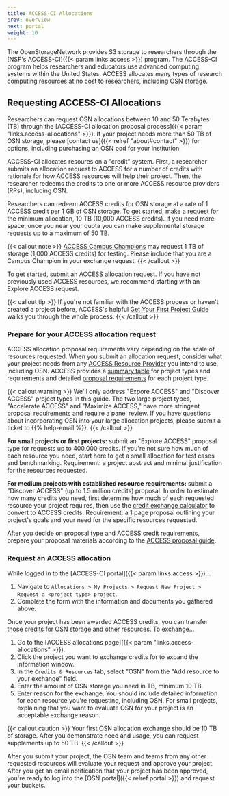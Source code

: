 ```yaml
---
title: ACCESS-CI Allocations
prev: overview
next: portal
weight: 10
---
```


The OpenStorageNetwork provides S3 storage to researchers through the 
[NSF's ACCESS-CI]({{< param links.access >}}) program. The ACCESS-CI 
program helps researchers and educators use advanced computing systems 
within the United States. ACCESS allocates many types of research 
computing resources at no cost to researchers, including OSN storage.

## Requesting ACCESS-CI Allocations

Researchers can request OSN allocations between 10 and 50 Terabytes (TB) through the 
[ACCESS-CI allocation proposal process]({{< param "links.access-allocations" >}}).
If your project needs more than 50 TB of OSN storage, please 
[contact us]({{< relref "about#contact" >}})
for options, including purchasing an OSN pod for your institution.

ACCESS-CI allocates resoures on a "credit" system. First, a researcher
submits an allocation request to ACCESS for a number of credits
with rationale for how ACCESS resources will help their project. 
Then, the researcher redeems the credits to one or more ACCESS 
resource providers (RPs), including OSN.  

Researchers can redeem ACCESS credits for OSN storage at a rate of 1 ACCESS
credit per 1 GB of OSN storage. To get started, make a request for 
the minimum allocation, 10 TB (10,000 ACCESS credits). 
If you need more space, once you near your quota you can make supplemental
storage requests up to a maximum of 50 TB.

{{< callout note >}}
[ACCESS Campus Champions](https://campuschampions.cyberinfrastructure.org/) may request 1 TB of storage (1,000 ACCESS credits) for testing. Please
include that you are a Campus Champion in your exchange request.
{{< /callout >}}

To get started, submit an ACCESS allocation request. If you have not
previously used ACCESS resources, we recommend starting 
with an Explore ACCESS request. 

{{< callout tip >}}
If you're not familiar with the ACCESS process or 
haven't created a project before, ACCESS's helpful
[Get Your First Project Guide](https://allocations.access-ci.org/get-your-first-project)
walks you through the whole process.
{{< /callout >}}

### Prepare for your ACCESS allocation request

ACCESS allocation proposal requirements vary depending on the scale
of resources requested. When you submit an allocation request, consider
what your project needs from any
[ACCESS Resource Provider](https://allocations.access-ci.org/resources) 
you intend to use, including OSN. ACCESS provides a 
[summary table](https://allocations.access-ci.org/project-types)
for project types and requirements and detailed 
[proposal requirements](https://allocations.access-ci.org/prepare-requests)
for each project type.

{{< callout warning >}}
We'll only address "Expore ACCESS" and "Discover ACCESS" project
types in this guide. The two large project types, "Accelerate ACCESS"
and "Maximize ACCESS," have more stringent proposal requirements
and require a panel review. If you have questions about incorporating
OSN into your large allocation projects, please submit a ticket to
{{% help-email %}}.
{{< /callout >}}

**For small projects or first projects:** submit an "Explore ACCESS" proposal
type for requests up to 400,000 credits. If you're not
sure how much of each resource you need, start here to get a small
allocation for test cases and benchmarking. Requirement: a project
abstract and minimal justification for the resources requested.

**For medium projects with established resource requirements:** 
submit a "Discover ACCESS" (up to 1.5 million credits) proposal.
In order to estimate how many credits you need, first determine how much
of each requested resource your project requires, then use the
[credit exchange calculator](https://allocations.access-ci.org/exchange_calculator)
to convert to ACCESS credits. Requirement: a 1 page proposal outlining 
your project's goals and your need for the specific resources requested.

After you decide on proposal type and ACCESS credit requirements, 
prepare your proposal materials according to the
[ACCESS proposal guide](https://allocations.access-ci.org/prepare-requests).

### Request an ACCESS allocation

While logged in to the [ACCESS-CI portal]({{< param links.access >}})...

1. Navigate to `Allocations > My Projects > Request New Project > Request a <project type> project`.
2. Complete the form with the information and documents you gathered above.

Once your project has been awarded ACCESS credits, you can transfer
those credits for OSN storage and other resources. To exchange...

1. Go to the [ACCESS allocations page]({{< param "links.access-allocations" >}}).
2. Click the project you want to exchange credits for to expand the information window.
3. In the `Credits & Resources` tab, select "OSN" from the "Add resource to your exchange" field.
4. Enter the amount of OSN storage you need in TB, minimum 10 TB.
5. Enter reason for the exchange. You should include detailed information for each resource 
   you're requesting, including OSN. For small projects, explaining that you want to evaluate
   OSN for your project is an acceptable exchange reason. 

{{< callout caution >}}
Your first OSN allocation exchange should be 10 TB
of storage. After you demonstrate need and 
usage, you can request supplements up to 50 TB.
{{< /callout >}}

After you submit your project, the OSN team and teams from any other requested
resources will evaluate your request and approve your project. After 
you get an email notification that your project has been approved, you're
ready to log into the [OSN portal]({{< relref portal >}}) and request your buckets.
